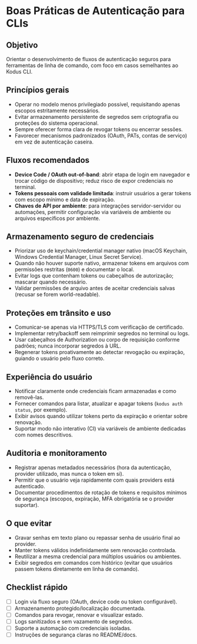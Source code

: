 # Boas Práticas de Autenticação para CLIs

## Objetivo

Orientar o desenvolvimento de fluxos de autenticação seguros para ferramentas de linha de comando, com foco em casos semelhantes ao Kodus CLI.

## Princípios gerais

- Operar no modelo menos privilegiado possível, requisitando apenas escopos estritamente necessários.
- Evitar armazenamento persistente de segredos sem criptografia ou proteções do sistema operacional.
- Sempre oferecer forma clara de revogar tokens ou encerrar sessões.
- Favorecer mecanismos padronizados (OAuth, PATs, contas de serviço) em vez de autenticação caseira.

## Fluxos recomendados

- **Device Code / OAuth out-of-band**: abrir etapa de login em navegador e trocar código de dispositivo; reduz risco de expor credenciais no terminal.
- **Tokens pessoais com validade limitada**: instruir usuários a gerar tokens com escopo mínimo e data de expiração.
- **Chaves de API por ambiente**: para integrações servidor-servidor ou automações, permitir configuração via variáveis de ambiente ou arquivos específicos por ambiente.

## Armazenamento seguro de credenciais

- Priorizar uso de keychain/credential manager nativo (macOS Keychain, Windows Credential Manager, Linux Secret Service).
- Quando não houver suporte nativo, armazenar tokens em arquivos com permissões restritas (`0600`) e documentar o local.
- Evitar logs que contenham tokens ou cabeçalhos de autorização; mascarar quando necessário.
- Validar permissões de arquivo antes de aceitar credenciais salvas (recusar se forem world-readable).

## Proteções em trânsito e uso

- Comunicar-se apenas via HTTPS/TLS com verificação de certificado.
- Implementar retry/backoff sem reimprimir segredos no terminal ou logs.
- Usar cabeçalhos de Authorization ou corpo de requisição conforme padrões; nunca incorporar segredos à URL.
- Regenerar tokens proativamente ao detectar revogação ou expiração, guiando o usuário pelo fluxo correto.

## Experiência do usuário

- Notificar claramente onde credenciais ficam armazenadas e como removê-las.
- Fornecer comandos para listar, atualizar e apagar tokens (`kodus auth status`, por exemplo).
- Exibir avisos quando utilizar tokens perto da expiração e orientar sobre renovação.
- Suportar modo não interativo (CI) via variáveis de ambiente dedicadas com nomes descritivos.

## Auditoria e monitoramento

- Registrar apenas metadados necessários (hora da autenticação, provider utilizado, mas nunca o token em si).
- Permitir que o usuário veja rapidamente com quais providers está autenticado.
- Documentar procedimentos de rotação de tokens e requisitos mínimos de segurança (escopos, expiração, MFA obrigatória se o provider suportar).

## O que evitar

- Gravar senhas em texto plano ou repassar senha de usuário final ao provider.
- Manter tokens válidos indefinidamente sem renovação controlada.
- Reutilizar a mesma credencial para múltiplos usuários ou ambientes.
- Exibir segredos em comandos com histórico (evitar que usuários passem tokens diretamente em linha de comando).

## Checklist rápido

- [ ] Login via fluxo seguro (OAuth, device code ou token configurável).
- [ ] Armazenamento protegido/localização documentada.
- [ ] Comandos para revogar, renovar e visualizar estado.
- [ ] Logs sanitizados e sem vazamento de segredos.
- [ ] Suporte a automação com credenciais isoladas.
- [ ] Instruções de segurança claras no README/docs.
